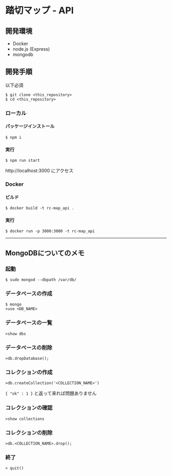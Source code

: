 # 踏切マップ - API

## 開発環境
- Docker
- node.js (Express)
- mongodb

## 開発手順

以下必須

```
$ git clone <this_repository>
$ cd <this_repository>
```

### ローカル

#### パッケージインストール

```
$ npm i
```

#### 実行

```
$ npm run start
```

http://localhost:3000 にアクセス

### Docker

#### ビルド

```
$ docker build -t rc-map_api .
```

#### 実行

```
$ docker run -p 3000:3000 -t rc-map_api
```

---

## MongoDBについてのメモ

### 起動

```
$ sudo mongod --dbpath /var/db/
```

### データベースの作成

```
$ mongo
>use <DB_NAME>
```

### データベースの一覧

```
>show dbs
```

### データベースの削除

```
>db.dropDatabase();
```

### コレクションの作成

```
>db.createCollection('<COLLECTION_NAME>')
```

`{ "ok" : 1 }` と返って来れば問題ありません

### コレクションの確認

```
>show collections
```

### コレクションの削除

```
>db.<COLLECTION_NAME>.drop();
```

### 終了

```
> quit()
```